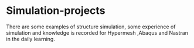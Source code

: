 # Simulation-projects
There are some examples of  structure simulation,  some experience of simulation and knowledge is recorded for Hypermesh ,Abaqus and Nastran in the daily learning.
